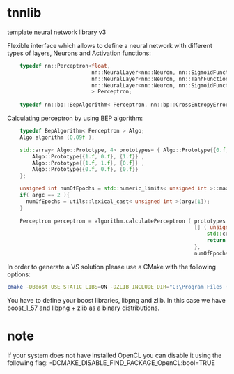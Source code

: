 tnnlib
======

template neural network library v3

Flexible interface which allows to define a neural network with different types of layers, Neurons and Activation functions:

```cpp                        
    typedef nn::Perceptron<float, 
                           nn::NeuralLayer<nn::Neuron, nn::SigmoidFunction, 2>, 
                           nn::NeuralLayer<nn::Neuron, nn::TanhFunction, 20>, 
                           nn::NeuralLayer<nn::Neuron, nn::SigmoidFunction, 1>
                           > Perceptron;
                           
    typedef nn::bp::BepAlgorithm< Perceptron, nn::bp::CrossEntropyError> Algo;
```




Calculating perceptron by using BEP algorithm:

```cpp
    typedef BepAlgorithm< Perceptron > Algo;
    Algo algorithm (0.09f );

    std::array< Algo::Prototype, 4> prototypes= { Algo::Prototype{{0.f, 1.f}, {1.f}} ,
        Algo::Prototype{{1.f, 0.f}, {1.f}} ,
        Algo::Prototype{{1.f, 1.f}, {0.f}} ,
        Algo::Prototype{{0.f, 0.f}, {0.f}}
    };

    unsigned int numOfEpochs = std::numeric_limits< unsigned int >::max();
    if( argc == 2 ){
      numOfEpochs = utils::lexical_cast< unsigned int >(argv[1]);
    }
    
    Perceptron perceptron = algorithm.calculatePerceptron ( prototypes.begin(), prototypes.end(),
                                                            [] ( unsigned int epoch, float error, ) {
                                                                std::cout << error << std::endl;
                                                                return error >= 0.01.f
                                                            },
                                                            numOfEpochs);
```                                     
In order to generate a VS solution please use a CMake with the following options:

```bash
cmake -DBoost_USE_STATIC_LIBS=ON -DZLIB_INCLUDE_DIR="C:\Program Files (x86)\GnuWin32\include" -DPNG_LIBRARY_DEBUG="C:/Program Files (x86)/GnuWin32/lib/libpng.lib" -DPNG_LIBRARY_RELEASE="C:/Program Files (x86)/GnuWin32/lib/libpng.lib" -DPNG_PNG_INCLUDE_DIR="C:\Program Files (x86)\GnuWin32\include" -DCMAKE_MODULE_LINKER_FLAGS="/machine:X86 /LIBPATH:C:\local\boost_1_57_0\lib32-msvc-12.0/" -DBoost_SERIALIZATION_LIBRARY_DEBUG="C:\local\boost_1_57_0\lib32-msvc-12.0/libboost_serialization-vc120-mt-sgd-1_57.lib" -DBoost_SERIALIZATION_LIBRARY_RELEASE="C:\local\boost_1_57_0\lib32-msvc-12.0/libboost_serialization-vc120-mt-s-1_57.lib" -DBoost_SYSTEM_LIBRARY_DEBUG="C:\local\boost_1_57_0\lib32-msvc-12.0/libboost_system-vc120-mt-sgd-1_57.lib" -DBoost_SYSTEM_LIBRARY_RELEASE="C:\local\boost_1_57_0\lib32-msvc-12.0/libboost_system-vc120-mt-s-1_57.lib" -DBoost_FILESYSTEM_LIBRARY_RELEASE="C:\local\boost_1_57_0\lib32-msvc-12.0/libboost_filesystem-vc120-mt-s-1_57.lib" -DBoost_FILESYSTEM_LIBRARY_DEBUG="C:\local\boost_1_57_0\lib32-msvc-12.0\libboost_filesystem-vc120-mt-sgd-1_57.lib" -DCMAKE_SHARED_LINKER_FLAGS="/machine:X86 /LIBPATH:C:\local\boost_1_57_0\lib32-msvc-12.0" -DCMAKE_EXE_LINKER_FLAGS="/machine:X86 /LIBPATH:C:\local\boost_1_57_0\lib32-msvc-12.0" -DCMAKE_CXX_FLAGS="/DWIN32 /D_WINDOWS /W3 /GR /EHsc" -DCMAKE_CXX_FLAGS_DEBUG="/D_DEBUG /MTd /Zi /Ob0 /Od /RTC1" .
```

You have to define your boost libraries, libpng and zlib. In this case we have boost_1_57 and libpng + zlib as a binary distributions.

note
====
If your system does not have installed OpenCL you can disable it using the following flag:
-DCMAKE_DISABLE_FIND_PACKAGE_OpenCL:bool=TRUE
